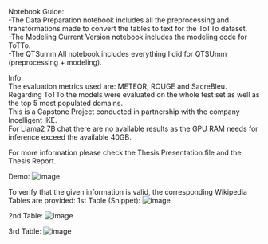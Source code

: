Notebook Guide: \
-The Data Preparation notebook includes all the preprocessing and transformations made to convert the tables to text for the ToTTo dataset. \
-The Modeling Current Version notebook includes the modeling code for ToTTo. \
-The QTSumm All notebook includes everything I did for QTSUmm (preprocessing + modeling). 

Info:\
The evaluation metrics used are: METEOR, ROUGE and SacreBleu. \
Regarding ToTTo the models were evaluated on the whole test set as well as the top 5 most populated domains. \
This is a Capstone Project conducted in partnership with the company Incelligent IKE. \
For Llama2 7B chat there are no available results as the GPU RAM needs for inference exceed the available 40GB. 

For more information please check the Thesis Presentation file and the Thesis Report. 

Demo: 
![image](https://github.com/justdepie/MSc-Thesis-From-Tables-to-Natural-Language-Summaries/assets/129097001/fc894dd8-bb8f-4c4e-8809-38aa5598566e)

To verify that the given information is valid, the corresponding Wikipedia Tables are provided:
1st Table (Snippet): 
![image](https://github.com/justdepie/MSc-Thesis-From-Tables-to-Natural-Language-Summaries/assets/129097001/8e48f2b2-496f-4c33-9724-e13f042c9d77)

2nd Table: 
![image](https://github.com/justdepie/MSc-Thesis-From-Tables-to-Natural-Language-Summaries/assets/129097001/c9884945-a5aa-43d7-82f7-ee5c384c5fd0)

3rd Table: 
![image](https://github.com/justdepie/MSc-Thesis-From-Tables-to-Natural-Language-Summaries/assets/129097001/6e16abe0-bf2b-4fbe-9df1-a01c93bf62c5)



